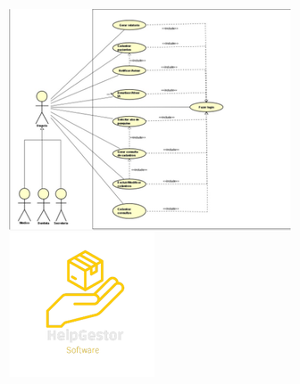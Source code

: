 <picture>
  <source media="(prefers-color-scheme: dark)" srcset="https://github.com/HelpGestor/documentacao/blob/main/diagramas/caso-de-uso/caso-de-uso.jpeg">
  <source media="(prefers-color-scheme: light)" srcset="https://github.com/HelpGestor/documentacao/blob/main/diagramas/caso-de-uso/caso-de-uso.jpeg">
  <img alt="Diagrama de atividade" src="https://github.com/HelpGestor/documentacao/blob/main/diagramas/caso-de-uso/caso-de-uso.jpeg">
</picture>

<picture>
  <source media="(prefers-color-scheme: dark)" srcset="https://github.com/HelpGestor/documentacao/blob/6aeedd347163590b0a55cc206e47ccfdc49b21b7/midia/HelpGestorLogo.png">
  <source media="(prefers-color-scheme: light)" srcset="https://github.com/HelpGestor/documentacao/blob/6aeedd347163590b0a55cc206e47ccfdc49b21b7/midia/HelpGestorLogo.png">
  <img alt="Help Gestor Logo" src="https://github.com/HelpGestor/documentacao/blob/6aeedd347163590b0a55cc206e47ccfdc49b21b7/midia/HelpGestorLogo.png">
</picture>
